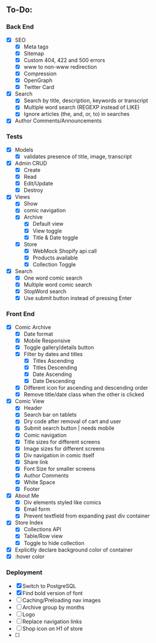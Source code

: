 ## To-Do:
### Back End
- [x] SEO
  - [x] Meta tags
  - [x] Sitemap
  - [x] Custom 404, 422 and 500 errors 
  - [x] www to non-www redirection
  - [x] Compression
  - [x] OpenGraph
  - [x] Twitter Card
- [x] Search
  - [x] Search by title, description, keywords or transcript
  - [x] Multiple word search (REGEXP instead of LIKE)
  - [x] Ignore articles (the, and, or, to) in searches
- [x] Author Comments/Announcements
### Tests
- [x] Models 
  - [x] validates presence of title, image, transcript
- [x] Admin CRUD
  - [x] Create
  - [x] Read
  - [x] Edit/Update
  - [x] Destroy
- [x] Views
  - [x] Show
  - [x] comic navigation
  - [x] Archive
    - [x] Default view
    - [x] View toggle
    - [x] Title & Date toggle
  - [x] Store
    - [x] WebMock Shopify api call
    - [x] Products available
    - [x] Collection Toggle
- [x] Search
  - [x] One word comic search
  - [x] Multiple word comic search
  - [x] StopWord search
  - [x] Use submit button instead of pressing Enter

### Front End
- [x] Comic Archive
  - [x] Date format
  - [x] Mobile Responsive
  - [x] Toggle gallery/details button
  - [x] Filter by dates and titles
    - [x] Titles Ascending
    - [x] Titles Descending
    - [x] Date Ascending
    - [x] Date Descending
  - [x] Different icon for ascending and descending order
  - [x] Remove title/date class when the other is clicked
- [x] Comic View
  - [x] Header
   - [x] Search bar on tablets
   - [x] Dry code after removal of cart and user
   - [x] Submit search button | needs mobile
  - [x] Comic navigation
  - [x] Title sizes for different screens 
  - [x] Image sizes for different screens
  - [x] Div navigation in comic itself
  - [x] Share link
   - [x] Font Size for smaller screens
  - [x] Author Comments
  - [x] White Space
  - [x] Footer
- [x] About Me
  - [x] Div elements styled like comics
  - [x] Email form
  - [x] Prevent textfield from expanding past div container
- [x] Store Index
  - [x] Collections API
  - [x] Table/Row view
  - [x] Toggle to hide collection
- [x] Explicitly declare background color of container
- [x] :hover color

### Deployment
- [x] Switch to PostgreSQL
- [x] Find bold version of font
- [ ] Caching/Preloading nav images
- [ ] Archive group by months
- [ ] Logo
- [ ] Replace navigation links
- [ ] Shop icon on H1 of store
- [ ] 